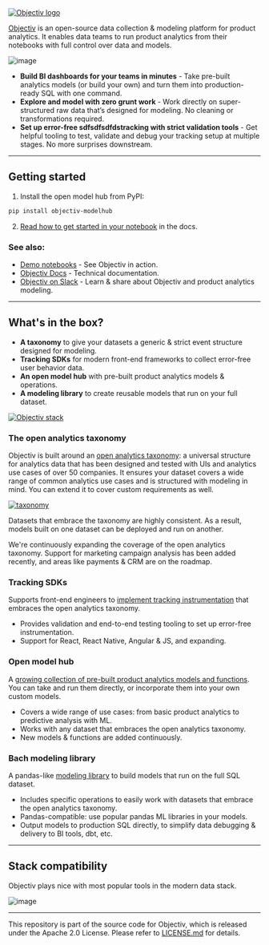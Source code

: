 <a href="https://objectiv.io">

<picture>
  <source media="(prefers-color-scheme: dark)" srcset="https://user-images.githubusercontent.com/82152911/159266895-39f52604-83c1-438d-96bd-9a6d66e74b08.svg">
  <source media="(prefers-color-scheme: light)" srcset="https://user-images.githubusercontent.com/82152911/159266790-19e0e3d4-0d10-4c58-9da7-16edde9ec05a.svg">
  <img alt="Objectiv logo" src="https://user-images.githubusercontent.com/82152911/159266790-19e0e3d4-0d10-4c58-9da7-16edde9ec05a.svg">
</picture>

</a>

[Objectiv](https://objectiv.io/) is an open-source data collection & modeling platform for product analytics. It enables data teams to run product analytics from their notebooks with full control over data and models.

![image](https://user-images.githubusercontent.com/82152911/187921808-24c8dab7-8410-4f35-b609-e9ce4a893cfc.png)

* **Build BI dashboards for your teams in minutes** - Take pre-built analytics models (or build your own) and turn them into production-ready SQL with one command.
* **Explore and model with zero grunt work** - Work directly on super-structured  raw data that’s designed for modeling. No cleaning or transformations required.
* **Set up error-free sdfsdfsdfdstracking with strict validation tools** - Get helpful tooling to test, validate and debug your tracking setup at multiple stages. No more surprises downstream.


---

## Getting started

1. Install the open model hub from PyPI:

```sh
pip install objectiv-modelhub
```

2. [Read how to get started in your notebook](https://objectiv.io/docs/modeling/get-started-in-your-notebook/) in the docs.

### See also:

* [Demo notebooks](https://objectiv.io/docs/modeling/example-notebooks) - See Objectiv in action.
* [Objectiv Docs](https://www.objectiv.io/docs) - Technical documentation.
* [Objectiv on Slack](https://objectiv.io/join-slack) - Learn & share about Objectiv and product analytics modeling.

---

## What's in the box?

* **A taxonomy** to give your datasets a generic & strict event structure designed for modeling.
* **Tracking SDKs** for modern front-end frameworks to collect error-free user behavior data.
* **An open model hub** with pre-built product analytics models & operations.
* **A modeling library** to create reusable models that run on your full dataset.

<a href="https://objectiv.io">

<picture>
  <source media="(prefers-color-scheme: dark)" srcset="https://user-images.githubusercontent.com/82152911/184355794-4b957f62-210c-4a66-bda6-6405ab8f8a3e.svg">
  <source media="(prefers-color-scheme: light)" srcset="https://user-images.githubusercontent.com/82152911/184355849-ee1c59af-068e-48e0-bcd3-b064633d2fa7.svg">
  <img alt="Objectiv stack" src="https://user-images.githubusercontent.com/82152911/184355849-ee1c59af-068e-48e0-bcd3-b064633d2fa7.svg">
</picture>

</a>

### The open analytics taxonomy

Objectiv is built around an [open analytics taxonomy](https://www.objectiv.io/docs/taxonomy): a universal structure for analytics data that has been designed and tested with UIs and analytics use cases of over 50 companies. It ensures your dataset covers a wide range of common analytics use cases and is structured with modeling in mind. You can extend it to cover custom requirements as well.

[![taxonomy](https://user-images.githubusercontent.com/82152911/162000133-1eea0192-c882-4121-a866-8c1a3f8ffee3.svg)](https://www.objectiv.io/docs/taxonomy)

Datasets that embrace the taxonomy are highly consistent. As a result, models built on one dataset can be deployed and run on another.

We're continuously expanding the coverage of the open analytics taxonomy. Support for marketing campaign analysis has been added recently, and areas like payments & CRM are on the roadmap.

### Tracking SDKs

Supports front-end engineers to [implement tracking instrumentation](https://www.objectiv.io/docs/tracking) that embraces the open analytics taxonomy.

* Provides validation and end-to-end testing tooling to set up error-free instrumentation.
* Support for React, React Native, Angular & JS, and expanding.
 
### Open model hub

A [growing collection of pre-built product analytics models and functions](https://objectiv.io/docs/modeling/open-model-hub/). You can take and run them directly, or incorporate them into your own custom models.

* Covers a wide range of use cases: from basic product analytics to predictive analysis with ML.
* Works with any dataset that embraces the open analytics taxonomy.
* New models & functions are added continuously.

### Bach modeling library

A pandas-like [modeling library](https://www.objectiv.io/docs/modeling/bach/) to build models that run on the full SQL dataset.

* Includes specific operations to easily work with datasets that embrace the open analytics taxonomy.
* Pandas-compatible: use popular pandas ML libraries in your models.
* Output models to production SQL directly, to simplify data debugging & delivery to BI tools, dbt, etc. 

---

## Stack compatibility

Objectiv plays nice with most popular tools in the modern data stack.

![image](https://user-images.githubusercontent.com/82152911/187926331-1428acd1-e350-48f3-9b7c-c9db35f14972.png)


---

This repository is part of the source code for Objectiv, which is released under the Apache 2.0 License. Please refer to [LICENSE.md](LICENSE.md) for details.
